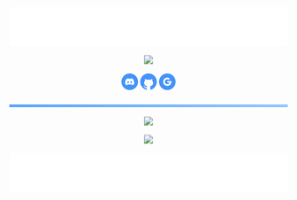 <p align='center'><img src="Dak/resources/top.svg"></p>

<p align='center'><img src="https://readme-typing-svg.demolab.com?font=Fira+Code&size=24&pause=1000&color=4493F8&center=true&random=false&width=435&height=35&lines=Welcome+to+my+profile;My+name+is+Dak;And+I'm+Newbie+Coder+Developer"></p>

<p align='center'>
<a href="https://discordapp.com/users/905779194187882516/"><img src="Dak/resources/discord.svg" width="30" height="30" fill="#4493F8"></a>
<a href="https://github.com/DakCuteNe"><img src="Dak/resources/github.svg" width="30" height="30" fill="#4493F8"></a>
<a href="https://DakCuteNe.github.io/"><img src="Dak/resources/google.svg" width="30" height="30" fill="#4493F8"></a>

</a>
</p>

<p align='center'><img src="Dak/resources/line.svg" width="750" ></p>

<p align='center'><img src="https://github-widgetbox.vercel.app/api/profile?username=dakcutene&data=followers,repositories,stars,commits&theme=nautilus" width="800"></p>

<p align='center'><img src="https://github-widgetbox.vercel.app/api/skills?languages=csharp&theme=nautilus" width="800"></p>

<!--<p align='center'>
  <img src="https://github-readme-stats.vercel.app/api/?username=DakCuteNe&rank_icon=github&show_icons=true&show=reviews&hide_rank=true&theme=tokyonight&border_color=162238&bg_color=162238&text_color=BFBFBF&title_color=EAB622&border_radius=15&ring_color=608DD9&card_width=370" height="220" style="display:inline-block;">
  &nbsp;&nbsp;&nbsp;&nbsp;&nbsp;
  <img src="https://github-readme-stats.vercel.app/api/top-langs/?username=DakCuteNe&hide_progress=false&layout=donut&size_weight=0.5&count_weight=0.5&theme=tokyonight&border_color=162238&bg_color=162238&text_color=BFBFBF&title_color=EAB622&border_radius=15&card_width=310" height="220" style="display:inline-block;">
</p>

<p align='center'><img src="resources/line.svg" width="750" ></p>

<p align='center'>
  <img src="https://github-readme-stats.vercel.app/api/pin?username=DakCuteNe&repo=Dakn&theme=tokyonight&border_color=162238&bg_color=162238&text_color=BFBFBF&title_color=EAB622&border_radius=15" width="370" style="display:inline-block;">
    &nbsp;&nbsp;&nbsp;&nbsp;&nbsp;
  <img src="https://github-readme-stats.vercel.app/api/pin?username=DakCuteNe&repo=BIOS&theme=tokyonight&border_color=162238&bg_color=162238&text_color=BFBFBF&title_color=EAB622&border_radius=15" width="370" style="display:inline-block;">
</p>

<p align='center'>
  <img src="https://github-readme-stats.vercel.app/api/pin?username=DakCuteNe&repo=Py-Shield&theme=tokyonight&border_color=162238&bg_color=162238&text_color=BFBFBF&title_color=EAB622&border_radius=15" width="370" style="display:inline-block;">
    &nbsp;&nbsp;&nbsp;&nbsp;&nbsp;
  <img src="https://github-readme-stats.vercel.app/api/pin?username=DakCuteNe&repo=Developers-Life&theme=tokyonight&border_color=162238&bg_color=162238&text_color=BFBFBF&title_color=EAB622&border_radius=15" width="370" style="display:inline-block;">
</p>-->


<p align='center'><img src="Dak/resources/bottom.svg"></p>

